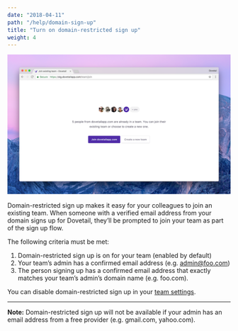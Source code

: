 ```yaml
---
date: "2018-04-11"
path: "/help/domain-sign-up"
title: "Turn on domain-restricted sign up"
weight: 4
---
```


![Screenshot showing a ‘join team’ screen in Dovetail](./join-team.png)

Domain-restricted sign up makes it easy for your colleagues to join an existing team. When someone with a verified email address from your domain signs up for Dovetail, they’ll be prompted to join your team as part of the sign up flow.

The following criteria must be met:

1.  Domain-restricted sign up is on for your team (enabled by default)
1.  Your team’s admin has a confirmed email address (e.g. admin@foo.com)
1.  The person signing up has a confirmed email address that exactly matches your team’s admin’s domain name (e.g. foo.com).

You can disable domain-restricted sign up in your [team settings]().

---

**Note:** Domain-restricted sign up will not be available if your admin has an email address from a free provider (e.g. gmail.com, yahoo.com).
